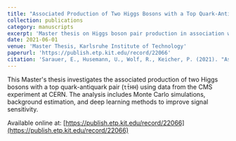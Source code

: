 ```yaml
---
title: "Associated Production of Two Higgs Bosons with a Top Quark-Antiquark Pair in the CMS Experiment"
collection: publications
category: manuscripts
excerpt: 'Master thesis on Higgs boson pair production in association with a top quark-antiquark pair, conducted at the CMS experiment, KIT.'
date: 2021-06-01
venue: 'Master Thesis, Karlsruhe Institute of Technology'
paperurl: 'https://publish.etp.kit.edu/record/22066'
citation: 'Sarauer, E., Husemann, U., Wolf, R., Keicher, P. (2021). "Associated Production of Two Higgs Bosons with a Top Quark-Antiquark Pair in the CMS Experiment." <i>Master Thesis, Karlsruhe Institute of Technology</i>.'
---
```


This Master's thesis investigates the associated production of two Higgs bosons with a top quark-antiquark pair (`tt̄HH`) using data from the CMS experiment at CERN. The analysis includes Monte Carlo simulations, background estimation, and deep learning methods to improve signal sensitivity.

Available online at: [https://publish.etp.kit.edu/record/22066](https://publish.etp.kit.edu/record/22066)
